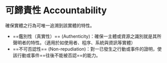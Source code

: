 # 可歸責性 Accountability
確保實體之行為可唯一追溯到該實體的特性。
-  ==鑑別性（真實性）== (Authenticity)：確保一主體或資源之識別就是其所聲明者的特性。（適用於如使用者、程序、系統與資訊等實體）
- ==不可否認性== (Non-repudiation)：對一已發生之行動或事件的證明，使該行動或事件==往後不能被否認==的能力。